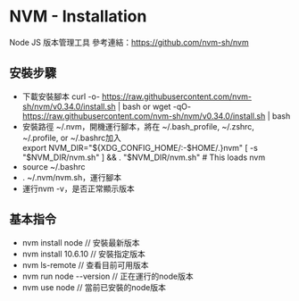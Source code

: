 # NVM - Installation

Node JS 版本管理工具
參考連結：<https://github.com/nvm-sh/nvm>

## 安裝步驟

* 下載安裝腳本 curl -o- <https://raw.githubusercontent.com/nvm-sh/nvm/v0.34.0/install.sh> | bash or wget -qO- <https://raw.githubusercontent.com/nvm-sh/nvm/v0.34.0/install.sh> | bash
* 安裝路徑 ~/.nvm，開機運行腳本，將在 ~/.bash_profile, ~/.zshrc, ~/.profile, or ~/.bashrc加入  
export NVM_DIR="${XDG_CONFIG_HOME/:-$HOME/.}nvm"
[ -s "$NVM_DIR/nvm.sh" ] && \. "$NVM_DIR/nvm.sh" # This loads nvm
* source ~/.bashrc
* . ~/.nvm/nvm.sh，運行腳本
* 運行nvm -v，是否正常顯示版本

## 基本指令

* nvm install node // 安裝最新版本  
* nvm install 10.6.10 // 安裝指定版本  
* nvm ls-remote // 查看目前可用版本
* nvm run node --version // 正在運行的node版本
* nvm use node // 當前已安裝的node版本
